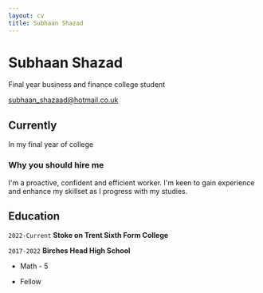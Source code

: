 ```yaml
---
layout: cv
title: Subhaan Shazad
---
```

# Subhaan Shazad
Final year business and finance college student

<div id="webaddress">
<a href="subhaan_shazaad@hotmail.co.uk">subhaan_shazaad@hotmail.co.uk</a>
</div>


## Currently

In my final year of college

### Why you should hire me

I'm a proactive, confident and efficient worker. I'm keen to gain experience and enhance my skillset as I progress with my studies.

## Education

`2022-Current`
__Stoke on Trent Sixth Form College__

`2017-2022`
__Birches Head High School__

- Math - 5


- Fellow


<!-- ### Footer

Last updated: May 2013 -->


